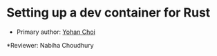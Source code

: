 # Setting up a dev container for Rust

* Primary author: [Yohan Choi](https://github.com/YummyYohan)

*Reviewer: Nabiha Choudhury